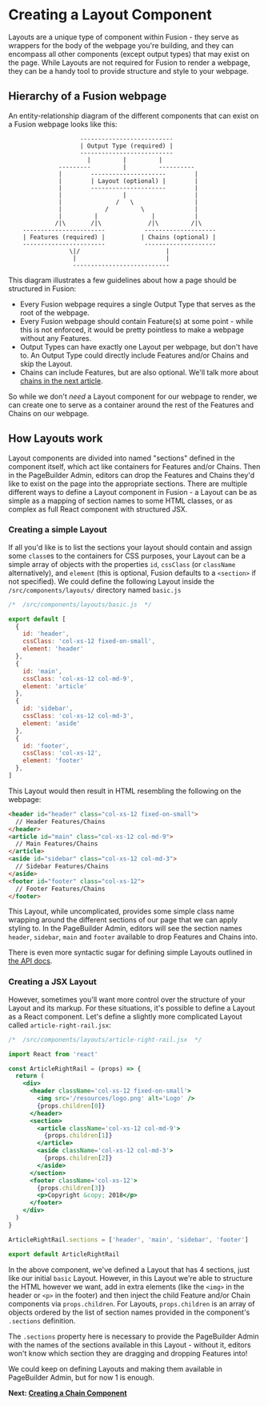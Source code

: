 # Creating a Layout Component

Layouts are a unique type of component within Fusion - they serve as wrappers for the body of the webpage you're building, and they can encompass all other components (except output types) that may exist on the page. While Layouts are not required for Fusion to render a webpage, they can be a handy tool to provide structure and style to your webpage.

## Hierarchy of a Fusion webpage

An entity-relationship diagram of the different components that can exist on a Fusion webpage looks like this:

```
                    --------------------------
                    | Output Type (required) |
                    --------------------------
                      |         |         |
              ---------         |         ----------
              |        ---------------------        |
              |        | Layout (optional) |        |
              |        ---------------------        |
              |                 |                   |
              |               /   \                 |
              |            /         \              |
              |         |               |           |
             /|\       /|\             /|\         /|\
    -----------------------           --------------------
    | Features (required) |          | Chains (optional) |
    -----------------------           --------------------
                 \|/                        |
                  |                         |
                  ---------------------------                        
```

This diagram illustrates a few guidelines about how a page should be structured in Fusion:

- Every Fusion webpage requires a single Output Type that serves as the root of the webpage.
- Every Fusion webpage should contain Feature(s) at some point - while this is not enforced, it would be pretty pointless to make a webpage without any Features.
- Output Types can have exactly one Layout per webpage, but don't have to. An Output Type could directly include Features and/or Chains and skip the Layout.
- Chains can include Features, but are also optional. We'll talk more about [chains in the next article](./creating-chain-component.md).

So while we don't *need* a Layout component for our webpage to render, we can create one to serve as a container around the rest of the Features and Chains on our webpage.

## How Layouts work

Layout components are divided into named "sections" defined in the component itself, which act like containers for Features and/or Chains. Then in the PageBuilder Admin, editors can drop the Features and Chains they'd like to exist on the page into the appropriate sections. There are multiple different ways to define a Layout component in Fusion - a Layout can be as simple as a mapping of section names to some HTML classes, or as complex as full React component with structured JSX.

### Creating a simple Layout

If all you'd like is to list the sections your layout should contain and assign some `class`es to the containers for CSS purposes, your Layout can be a simple array of objects with the properties `id`, `cssClass` (or `className` alternatively), and `element` (this is optional, Fusion defaults to a `<section>` if not specified). We could define the following Layout inside the `/src/components/layouts/` directory named `basic.js`

```js
/*  /src/components/layouts/basic.js  */

export default [
  {
    id: 'header',
    cssClass: 'col-xs-12 fixed-on-small',
    element: 'header'
  },
  {
    id: 'main',
    cssClass: 'col-xs-12 col-md-9',
    element: 'article'
  },
  {
    id: 'sidebar',
    cssClass: 'col-xs-12 col-md-3',
    element: 'aside'
  },
  {
    id: 'footer',
    cssClass: 'col-xs-12',
    element: 'footer'
  },
]
```

This Layout would then result in HTML resembling the following on the webpage:

```html
<header id="header" class="col-xs-12 fixed-on-small">
  // Header Features/Chains
</header>
<article id="main" class="col-xs-12 col-md-9">
  // Main Features/Chains
</article>
<aside id="sidebar" class="col-xs-12 col-md-3">
  // Sidebar Features/Chains
</aside>
<footer id="footer" class="col-xs-12">
  // Footer Features/Chains
</footer>
```

This Layout, while uncomplicated, provides some simple class name wrapping around the different sections of our page that we can apply styling to. In the PageBuilder Admin, editors will see the section names `header`, `sidebar`, `main` and `footer` available to drop Features and Chains into.

There is even more syntactic sugar for defining simple Layouts outlined in [the API docs](../api/feature-pack/components/layout.md). 

### Creating a JSX Layout

However, sometimes you'll want more control over the structure of your Layout and its markup. For these situations, it's possible to define a Layout as a React component. Let's define a slightly more complicated Layout called `article-right-rail.jsx`:

```jsx
/*  /src/components/layouts/article-right-rail.jsx  */

import React from 'react'

const ArticleRightRail = (props) => {
  return (
    <div>
      <header className='col-xs-12 fixed-on-small'>
        <img src='/resources/logo.png' alt='Logo' />
        {props.children[0]}
      </header>
      <section>
        <article className='col-xs-12 col-md-9'>
          {props.children[1]}
        </article>
        <aside className='col-xs-12 col-md-3'>
          {props.children[2]}
        </aside>
      </section>
      <footer className='col-xs-12'>
        {props.children[3]}
        <p>Copyright &copy; 2018</p>
      </footer>
    </div>
  )
}

ArticleRightRail.sections = ['header', 'main', 'sidebar', 'footer']

export default ArticleRightRail
```

In the above component, we've defined a Layout that has 4 sections, just like our initial `basic` Layout. However, in this Layout we're able to structure the HTML however we want, add in extra elements (like the `<img>` in the header or `<p>` in the footer) and then inject the child Feature and/or Chain components via `props.children`. For Layouts, `props.children` is an array of objects ordered by the list of section names provided in the component's `.sections` definition.

The `.sections` property here is necessary to provide the PageBuilder Admin with the names of the sections available in this Layout - without it, editors won't know which section they are dragging and dropping Features into!  

We could keep on defining Layouts and making them available in PageBuilder Admin, but for now 1 is enough.

**Next: [Creating a Chain Component](./creating-chain-component.md)**
